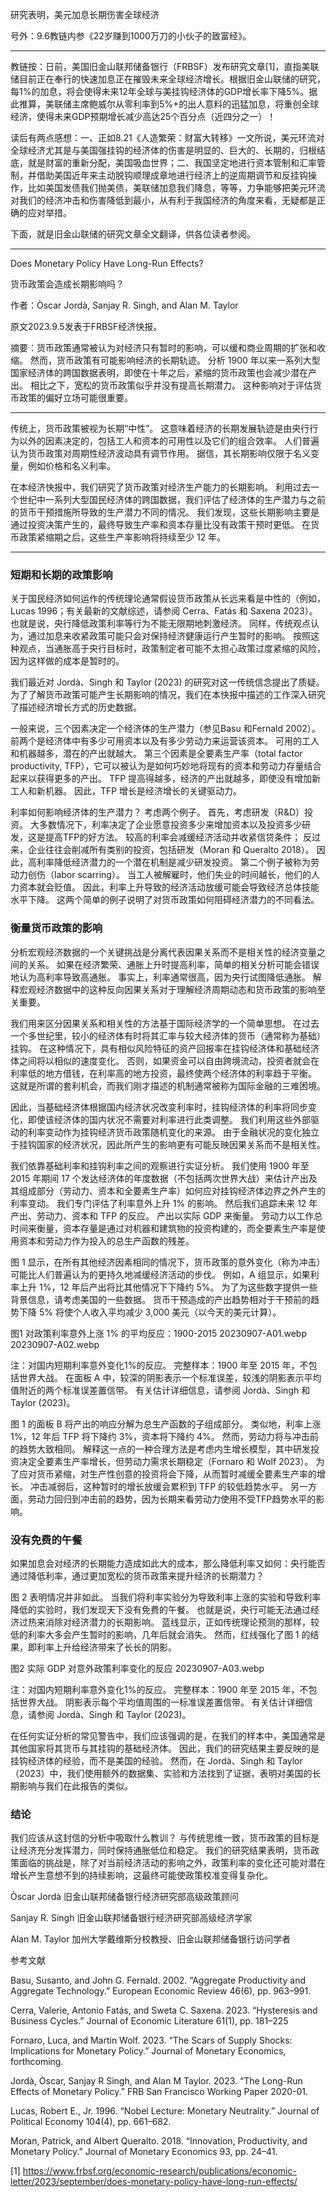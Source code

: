 
研究表明，美元加息长期伤害全球经济

号外：9.6教链内参《22岁赚到1000万刀的小伙子的致富经》。

---

教链按：日前，美国旧金山联邦储备银行（FRBSF）发布研究文章[1]，直指美联储目前正在奉行的快速加息正在摧毁未来全球经济增长。根据旧金山联储的研究，每1%的加息，将会使得未来12年全球与美挂钩经济体的GDP增长率下降5%。据此推算，美联储主席鲍威尔从零利率到5%+的出人意料的迅猛加息，将重创全球经济，使得未来GDP预期增长减少高达25个百分点（近四分之一）！

读后有两点感想：一、正如8.21《人造繁荣：财富大转移》一文所说，美元环流对全球经济尤其是与美国强挂钩的经济体的伤害是明显的、巨大的、长期的，归根结底，就是财富的重新分配，美国吸血世界；二、我国坚定地进行资本管制和汇率管制，并借助美国近年来主动脱钩顺理成章地进行经济上的逆周期调节和反挂钩操作，比如美国发债我们抛美债，美联储加息我们降息，等等，力争能够把美元环流对我们的经济冲击和伤害降低到最小，从有利于我国经济的角度来看，无疑都是正确的应对举措。

下面，就是旧金山联储的研究文章全文翻译，供各位读者参阅。

* * *

Does Monetary Policy Have Long-Run Effects?

货币政策会造成长期影响吗？

作者：Òscar Jordà, Sanjay R. Singh, and Alan M. Taylor

原文2023.9.5发表于FRBSF经济快报。

摘要：货币政策通常被认为对经济只有暂时的影响，可以缓和商业周期的扩张和收缩。 然而，货币政策有可能影响经济的长期轨迹。 分析 1900 年以来一系列大型国家经济体的跨国数据表明，即使在十年之后，紧缩的货币政策也会减少潜在产出。 相比之下，宽松的货币政策似乎并没有提高长期潜力。 这种影响对于评估货币政策的偏好立场可能很重要。

* * *

传统上，货币政策被视为长期“中性”。 这意味着经济的长期发展轨迹是由央行行为以外的因素决定的，包括工人和资本的可用性以及它们的组合效率。 人们普遍认为货币政策对周期性经济波动具有调节作用。 据信，其长期影响仅限于名义变量，例如价格和名义利率。

在本经济快报中，我们研究了货币政策对经济生产能力的长期影响。 利用过去一个世纪中一系列大型国民经济体的跨国数据，我们评估了经济体的生产潜力与之前的货币干预措施所导致的生产潜力不同的情况。 我们发现，这些长期影响主要是通过投资决策产生的，最终导致生产率和资本存量比没有政策干预时更低。 在货币政策紧缩期之后，这些生产率影响将持续至少 12 年。

* * *

### 短期和长期的政策影响

关于国民经济如何运作的传统理论通常假设货币政策从长远来看是中性的（例如，Lucas 1996；有关最新的文献综述，请参阅 Cerra、Fatás 和 Saxena 2023）。 也就是说，央行降低政策利率等行为不能无限期地刺激经济。 同样，传统观点认为，通过加息来收紧政策可能只会对保持经济健康运行产生暂时的影响。 按照这种观点，当通胀高于央行目标时，政策制定者可能不太担心政策过度紧缩的风险，因为这样做的成本是暂时的。

我们最近对 Jordà、Singh 和 Taylor (2023) 的研究对这一传统信念提出了质疑。 为了了解货币政策可能产生长期影响的情况，我们在本快报中描述的工作深入研究了描述经济增长方式的历史数据。

一般来说，三个因素决定一个经济体的生产潜力（参见Basu 和Fernald 2002）。 前两个是经济体中有多少可用资本以及有多少劳动力来运营该资本。 可用的工人和机器越多，潜在的产出就越大。 第三个因素是全要素生产率（total factor productivity, TFP），它可以被认为是如何巧妙地将现有的资本和劳动力存量结合起来以获得更多的产出。 TFP 提高得越多，经济的产出就越多，即使没有增加新工人和新机器。 因此，TFP 增长是经济增长的关键驱动力。

利率如何影响经济体的生产潜力？ 考虑两个例子。 首先，考虑研发（R&D）投资。 大多数情况下，利率决定了企业愿意投资多少来增加资本以及投资多少研发，这是提高TFP的好方法。 较高的利率会减缓经济活动并收紧信贷条件； 反过来，企业往往会削减所有类别的投资，包括研发（Moran 和 Queralto 2018）。 因此，高利率降低经济潜力的一个潜在机制是减少研发投资。 第二个例子被称为劳动力创伤（labor scarring）。 当工人被解雇时，他们失业的时间越长，他们的人力资本就会贬值。 因此，利率上升导致的经济活动放缓可能会导致经济总体技能水平下降。 这两个简单的例子说明了对货币政策如何阻碍经济潜力的不同看法。

### 衡量货币政策的影响

分析宏观经济数据的一个关键挑战是分离代表因果关系而不是相关性的经济变量之间的关系。 如果在经济繁荣、通胀上升时提高利率，简单的相关分析可能会错误地认为高利率导致高通胀。 事实上，利率通常很高，因为央行试图降低通胀。 解释宏观经济数据中的这种反向因果关系对于理解经济周期动态和货币政策的影响至关重要。

我们用来区分因果关系和相关性的方法基于国际经济学的一个简单思想。 在过去一个多世纪里，较小的经济体有时将其汇率与较大经济体的货币（通常称为基础）挂钩。 在这种情况下，具有相似风险特征的资产回报率在挂钩经济体和基础经济体之间将以相似的速度变化。 否则，如果资金可以自由跨境流动，投资者就会在利率低的地方借钱，在利率高的地方投资，最终使两个经济体的利率趋于平衡。 这就是所谓的套利机会，而我们刚才描述的机制通常被称为国际金融的三难困境。

因此，当基础经济体根据国内经济状况改变利率时，挂钩经济体的利率将同步变化，即使该经济体的国内状况不需要对利率进行此类调整。 我们利用这些外部驱动的利率变动作为挂钩经济货币政策随机变化的来源。 由于金融状况的变化独立于挂钩国家的经济状况，因此所产生的影响更有可能反映因果关系而不是相关性。

我们依靠基础利率和挂钩利率之间的观察进行实证分析。 我们使用 1900 年至 2015 年期间 17 个发达经济体的年度数据（不包括两次世界大战）来估计产出及其组成部分（劳动力、资本和全要素生产率）如何应对挂钩经济体边界之外产生的利率变动。 我们专门评估了利率意外上升 1% 的影响。 然后我们追踪未来 12 年产出、劳动力、资本和 TFP 的反应。 产出以实际 GDP 来衡量。 劳动力以工作总时间来衡量，资本存量是通过对机器和建筑物的投资构建的，而全要素生产率是使用资本和劳动力作为投入的总生产函数的残差。

图 1 显示，在所有其他经济因素相同的情况下，货币政策的意外变化（称为冲击）可能比人们普遍认为的更持久地减缓经济活动的步伐。 例如，A 组显示，如果利率上升 1%，12 年后产出将比其他情况下下降约 5%。 为了为这些数字提供一些背景信息，请考虑美国的一些数据。 货币干预造成的产出趋势相对于干预前的趋势下降 5% 将使个人收入平均减少 3,000 美元（以今天的美元计算）。


图1
对政策利率意外上涨 1% 的平均反应：1900-2015
20230907-A01.webp
20230907-A02.webp

注：对国内短期利率意外变化1%的反应。 完整样本：1900 年至 2015 年，不包括世界大战。 在面板 A 中，较深的阴影表示一个标准误差，较浅的阴影表示平均值附近的两个标准误差置信带。 有关估计详细信息，请参阅 Jordà、Singh 和 Taylor (2023)。


图 1 的面板 B 将产出的响应分解为总生产函数的子组成部分。 类似地，利率上涨 1%，12 年后 TFP 将下降约 3%，资本将下降约 4%。 然而，劳动力将与冲击前的趋势大致相同。 解释这一点的一种合理方法是考虑内生增长模型，其中研发投资决定全要素生产率增长，但劳动力需求长期稳定（Fornaro 和 Wolf 2023）。 为了应对货币紧缩，对生产性创意的投资将会下降，从而暂时减缓全要素生产率的增长。 冲击减弱后，这种暂时的增长放缓会累积到 TFP 的较低趋势水平。 另一方面，劳动力回归到冲击前的趋势，因为长期来看劳动力使用不受TFP趋势水平的影响。

### 没有免费的午餐

如果加息会对经济的长期能力造成如此大的成本，那么降低利率又如何：央行能否通过降低利率，通过更加宽松的货币政策来提升经济的长期潜力？

图 2 表明情况并非如此。 当我们将利率实验分为导致利率上涨的实验和导致利率降低的实验时，我们发现天下没有免费的午餐。 也就是说，央行可能无法通过经济过热来消除对经济潜力的长期影响。 蓝线显示，正如传统理论预测的那样，较低的利率大多会产生暂时的影响，几年后就会消失。 然而，红线强化了图 1 的结果，即利率上升给经济带来了长长的阴影。


图2
实际 GDP 对意外政策利率变化的反应
20230907-A03.webp

注：对国内短期利率意外变化1%的反应。 完整样本：1900 年至 2015 年，不包括世界大战。 阴影表示每个平均值周围的一标准误差置信带。 有关估计详细信息，请参阅 Jordà、Singh 和 Taylor (2023)。


在任何实证分析的常见警告中，我们应该强调的是，在我们的样本中，美国通常是其他国家将其货币与其挂钩的基础经济体。 因此，我们的研究结果主要反映的是挂钩经济体的经验，而不是美国的经验。 然而，在 Jordà、Singh 和 Taylor（2023）中，我们使用额外的数据集、实验和方法找到了证据，表明对美国的长期影响与我们在此报告的类似。

### 结论

我们应该从这封信的分析中吸取什么教训？ 与传统思维一致，货币政策的目标是让经济充分发挥潜力，同时保持通胀低位和稳定。 我们的研究结果表明，货币政策面临的挑战是，除了对当前经济活动的影响之外，政策利率的变化还可能对潜在增长产生意想不到的持续影响，这最终可能使政策校准变得复杂化。



Òscar Jordà
旧金山联邦储备银行经济研究部高级政策顾问

Sanjay R. Singh
旧金山联邦储备银行经济研究部高级经济学家

Alan M. Taylor
加州大学戴维斯分校教授、旧金山联邦储备银行访问学者

参考文献

Basu, Susanto, and John G. Fernald. 2002. “Aggregate Productivity and Aggregate Technology.” European Economic Review 46(6), pp. 963–991.

Cerra, Valerie, Antonio Fatás, and Sweta C. Saxena. 2023. “Hysteresis and Business Cycles.” Journal of Economic Literature 61(1), pp. 181–225

Fornaro, Luca, and Martin Wolf. 2023. “The Scars of Supply Shocks: Implications for Monetary Policy.” Journal of Monetary Economics, forthcoming.

Jordà, Òscar, Sanjay R Singh, and Alan M Taylor. 2023. “The Long-Run Effects of Monetary Policy.” FRB San Francisco Working Paper 2020-01.

Lucas, Robert E., Jr. 1996. “Nobel Lecture: Monetary Neutrality.” Journal of Political Economy 104(4), pp. 661–682.

Moran, Patrick, and Albert Queralto. 2018. “Innovation, Productivity, and Monetary Policy.” Journal of Monetary Economics 93, pp. 24–41.


[1] https://www.frbsf.org/economic-research/publications/economic-letter/2023/september/does-monetary-policy-have-long-run-effects/


